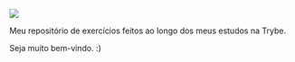 ![](https://i.postimg.cc/zBQKnp2w/logo-cortada-branca.png=300px)

Meu repositório de exercícios feitos ao longo dos meus estudos na Trybe.

Seja muito bem-vindo. :)
